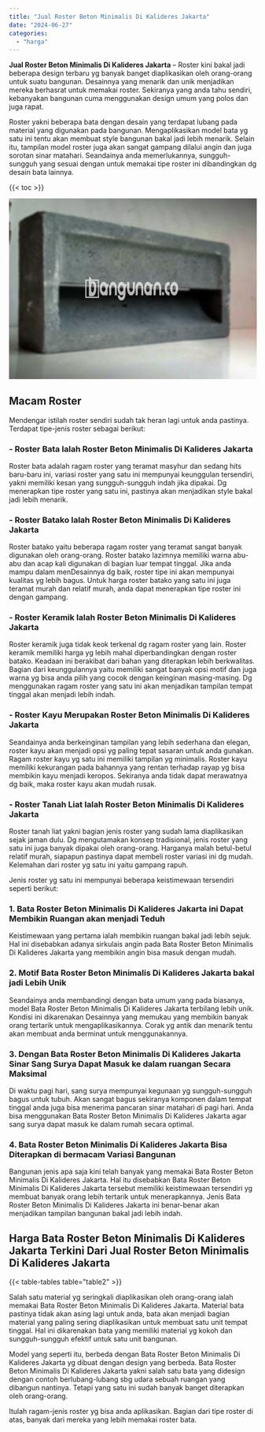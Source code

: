 ```yaml
---
title: "Jual Roster Beton Minimalis Di Kalideres Jakarta"
date: "2024-06-27"
categories: 
  - "harga"
---
```


**Jual Roster Beton Minimalis Di Kalideres Jakarta** – Roster kini bakal jadi beberapa design terbaru yg banyak banget diaplikasikan oleh orang-orang untuk suatu bangunan. Desainnya yang menarik dan unik menjadikan mereka berhasrat untuk memakai roster. Sekiranya yang anda tahu sendiri, kebanyakan bangunan cuma menggunakan design umum yang polos dan juga rapat.

Roster yakni beberapa bata dengan desain yang terdapat lubang pada material yang digunakan pada bangunan. Mengaplikasikan model bata yg satu ini tentu akan membuat style bangunan bakal jadi lebih menarik. Selain itu, tampilan model roster juga akan sangat gampang dilalui angin dan juga sorotan sinar matahari. Seandainya anda memerlukannya, sungguh-sungguh yang sesuai dengan untuk memakai tipe roster ini dibandingkan dg desain bata lainnya.

{{< toc >}}

![Jual Roster Beton Minimalis Di Kalideres Jakarta](/images/bata-roster-minimalis-17.png)

## Macam Roster

Mendengar istilah roster sendiri sudah tak heran lagi untuk anda pastinya. Terdapat tipe-jenis roster sebagai berikut:

### \- Roster Bata Ialah Roster Beton Minimalis Di Kalideres Jakarta

Roster bata adalah ragam roster yang teramat masyhur dan sedang hits baru-baru ini, variasi roster yang satu ini mempunyai keunggulan tersendiri, yakni memiliki kesan yang sungguh-sungguh indah jika dipakai. Dg menerapkan tipe roster yang satu ini, pastinya akan menjadikan style bakal jadi lebih menarik.

### \- Roster Batako Ialah Roster Beton Minimalis Di Kalideres Jakarta

Roster batako yaitu beberapa ragam roster yang teramat sangat banyak digunakan oleh orang-orang. Roster batako lazimnya memiliki warna abu-abu dan acap kali digunakan di bagian luar tempat tinggal. Jika anda mampu dalam menDesainnya dg baik, roster tipe ini akan mempunyai kualitas yg lebih bagus. Untuk harga roster batako yang satu ini juga teramat murah dan relatif murah, anda dapat menerapkan tipe roster ini dengan gampang.

### \- Roster Keramik Ialah Roster Beton Minimalis Di Kalideres Jakarta

Roster keramik juga tidak keok terkenal dg ragam roster yang lain. Roster keramik memiliki harga yg lebih mahal diperbandingkan dengan roster batako. Keadaan ini berakibat dari bahan yang diterapkan lebih berkwalitas. Bagian dari keunggulannya yaitu memiliki sangat banyak opsi motif dan juga warna yg bisa anda pilih yang cocok dengan keinginan masing-masing. Dg menggunakan ragam roster yang satu ini akan menjadikan tampilan tempat tinggal akan menjadi lebih indah.

### \- Roster Kayu Merupakan Roster Beton Minimalis Di Kalideres Jakarta

Seandainya anda berkeinginan tampilan yang lebih sederhana dan elegan, roster kayu akan menjadi opsi yg paling tepat sasaran untuk anda gunakan. Ragam roster kayu yg satu ini memiliki tampilan yg minimalis. Roster kayu memiliki kekurangan pada bahannya yang rentan terhadap rayap yg bisa membikin kayu menjadi keropos. Sekiranya anda tidak dapat merawatnya dg baik, maka roster kayu akan mudah rusak.

### \- Roster Tanah Liat Ialah Roster Beton Minimalis Di Kalideres Jakarta

Roster tanah liat yakni bagian jenis roster yang sudah lama diaplikasikan sejak jaman dulu. Dg mengutamakan konsep tradisional, jenis roster yang satu ini juga banyak dipakai oleh orang-orang. Harganya malah betul-betul relatif murah, siapapun pastinya dapat membeli roster variasi ini dg mudah. Kelemahan dari roster yg satu ini yaitu gampang rapuh.

Jenis roster yg satu ini mempunyai beberapa keistimewaan tersendiri seperti berikut:

### 1\. Bata Roster Beton Minimalis Di Kalideres Jakarta ini Dapat Membikin Ruangan akan menjadi Teduh

Keistimewaan yang pertama ialah membikin ruangan bakal jadi lebih sejuk. Hal ini disebabkan adanya sirkulais angin pada Bata Roster Beton Minimalis Di Kalideres Jakarta yang membikin angin bisa masuk dengan mudah.

### 2\. Motif Bata Roster Beton Minimalis Di Kalideres Jakarta bakal jadi Lebih Unik

Seandainya anda membandingi dengan bata umum yang pada biasanya, model Bata Roster Beton Minimalis Di Kalideres Jakarta terbilang lebih unik. Kondisi ini dikarenakan Desainnya yang memukau yang membikin banyak orang tertarik untuk mengaplikasikannya. Corak yg antik dan menarik tentu akan membuat anda berminat untuk menggunakannya.

### 3\. Dengan Bata Roster Beton Minimalis Di Kalideres Jakarta Sinar Sang Surya Dapat Masuk ke dalam ruangan Secara Maksimal

Di waktu pagi hari, sang surya mempunyai kegunaan yg sungguh-sungguh bagus untuk tubuh. Akan sangat bagus sekiranya komponen dalam tempat tinggal anda juga bisa menerima pancaran sinar matahari di pagi hari. Anda bisa menggunakan Bata Roster Beton Minimalis Di Kalideres Jakarta agar sang surya dapat masuk ke dalam rumah secara optimal.

### 4\. Bata Roster Beton Minimalis Di Kalideres Jakarta Bisa Diterapkan di bermacam Variasi Bangunan

Bangunan jenis apa saja kini telah banyak yang memakai Bata Roster Beton Minimalis Di Kalideres Jakarta. Hal itu disebabkan Bata Roster Beton Minimalis Di Kalideres Jakarta tersebut memiliki keistimewaan tersendiri yg membuat banyak orang lebih tertarik untuk menerapkannya. Jenis Bata Roster Beton Minimalis Di Kalideres Jakarta ini benar-benar akan menjadikan tampilan bangunan bakal jadi lebih indah.

## Harga Bata Roster Beton Minimalis Di Kalideres Jakarta Terkini Dari Jual Roster Beton Minimalis Di Kalideres Jakarta

{{< table-tables table="table2" >}}

Salah satu material yg seringkali diaplikasikan oleh orang-orang ialah memakai Bata Roster Beton Minimalis Di Kalideres Jakarta. Material bata pastinya tidak akan asing lagi untuk anda, bata akan menjadi bagian material yang paling sering diaplikasikan untuk membuat satu unit tempat tinggal. Hal ini dikarenakan bata yang memiliki material yg kokoh dan sungguh-sungguh efektif untuk satu unit bangunan.

Model yang seperti itu, berbeda dengan Bata Roster Beton Minimalis Di Kalideres Jakarta yg dibuat dengan design yang berbeda. Bata Roster Beton Minimalis Di Kalideres Jakarta yakni salah satu bata yang didesign dengan contoh berlubang-lubang sbg udara sebuah ruangan yang dibangun nantinya. Tetapi yang satu ini sudah banyak banget diterapkan oleh orang-orang.

Itulah ragam-jenis roster yg bisa anda aplikasikan. Bagian dari tipe roster di atas, banyak dari mereka yang lebih memakai roster bata.
